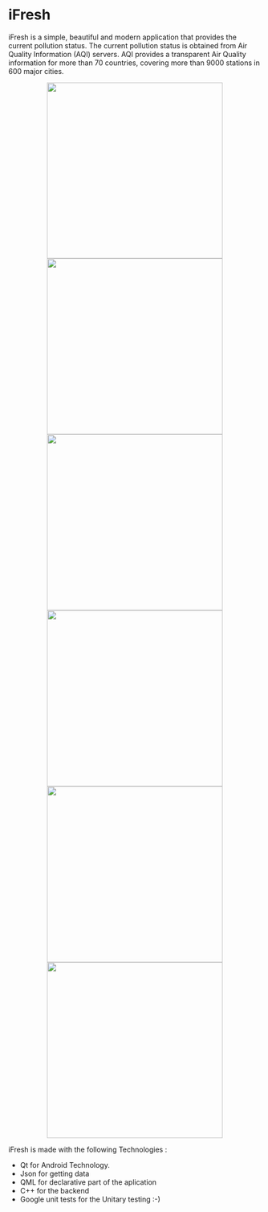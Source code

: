 # iFresh

iFresh is a simple, beautiful and modern application that provides the current pollution status.
The current pollution status is obtained from Air Quality Information (AQI) servers.
AQI provides a transparent Air Quality information for more than 70 countries, covering more than 9000 stations in 600 major cities.

<p align="center">
  <img src="screenschots/Screenshot_2017-01-27-21-00-41.png" width="350"/>
  <img src="screenschots/Screenshot_2017-01-27-21-01-02.png" width="350"/>
  <img src="screenschots/Screenshot_2017-01-27-21-01-14.png" width="350"/>
  <img src="screenschots/Screenshot_2017-01-27-21-01-26.png" width="350"/>
  <img src="screenschots/Screenshot_2017-01-27-21-22-32.png" width="350"/>
  <img src="screenschots/Screenshot_2017-01-28-01-02-46.png" width="350"/>
</p>

iFresh is made with the following Technologies :

- Qt for Android Technology.
- Json for getting data
- QML for declarative part of the aplication
- C++ for the backend
- Google unit tests for the Unitary testing :-)
